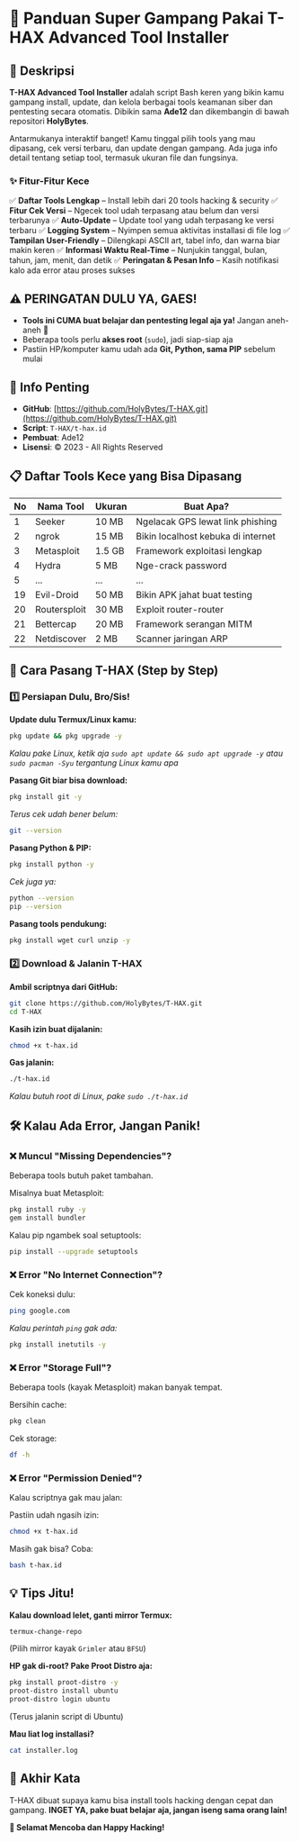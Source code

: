 # 📱 Panduan Super Gampang Pakai T-HAX Advanced Tool Installer

## 📌 Deskripsi
**T-HAX Advanced Tool Installer** adalah script Bash keren yang bikin kamu gampang install, update, dan kelola berbagai tools keamanan siber dan pentesting secara otomatis. Dibikin sama **Ade12** dan dikembangin di bawah repositori **HolyBytes**.

Antarmukanya interaktif banget! Kamu tinggal pilih tools yang mau dipasang, cek versi terbaru, dan update dengan gampang. Ada juga info detail tentang setiap tool, termasuk ukuran file dan fungsinya.

### ✨ Fitur-Fitur Kece
✅ **Daftar Tools Lengkap** – Install lebih dari 20 tools hacking & security
✅ **Fitur Cek Versi** – Ngecek tool udah terpasang atau belum dan versi terbarunya
✅ **Auto-Update** – Update tool yang udah terpasang ke versi terbaru
✅ **Logging System** – Nyimpen semua aktivitas installasi di file log
✅ **Tampilan User-Friendly** – Dilengkapi ASCII art, tabel info, dan warna biar makin keren
✅ **Informasi Waktu Real-Time** – Nunjukin tanggal, bulan, tahun, jam, menit, dan detik
✅ **Peringatan & Pesan Info** – Kasih notifikasi kalo ada error atau proses sukses

## ⚠️ PERINGATAN DULU YA, GAES!
* **Tools ini CUMA buat belajar dan pentesting legal aja ya!** Jangan aneh-aneh 🚫
* Beberapa tools perlu **akses root** (`sudo`), jadi siap-siap aja
* Pastiin HP/komputer kamu udah ada **Git, Python, sama PIP** sebelum mulai

## 🔗 Info Penting
* **GitHub**: [https://github.com/HolyBytes/T-HAX.git](https://github.com/HolyBytes/T-HAX.git)
* **Script**: `T-HAX/t-hax.id`
* **Pembuat**: Ade12
* **Lisensi**: © 2023 - All Rights Reserved

## 📋 Daftar Tools Kece yang Bisa Dipasang

| No | Nama Tool | Ukuran | Buat Apa? |
|----|-----------|--------|-----------|
| 1 | Seeker | 10 MB | Ngelacak GPS lewat link phishing |
| 2 | ngrok | 15 MB | Bikin localhost kebuka di internet |
| 3 | Metasploit | 1.5 GB | Framework exploitasi lengkap |
| 4 | Hydra | 5 MB | Nge-crack password |
| 5 | ... | ... | ... |
| 19 | Evil-Droid | 50 MB | Bikin APK jahat buat testing |
| 20 | Routersploit | 30 MB | Exploit router-router |
| 21 | Bettercap | 20 MB | Framework serangan MITM |
| 22 | Netdiscover | 2 MB | Scanner jaringan ARP |

## 🚀 Cara Pasang T-HAX (Step by Step)

### 1️⃣ Persiapan Dulu, Bro/Sis!

**Update dulu Termux/Linux kamu:**
```bash
pkg update && pkg upgrade -y
```
*Kalau pake Linux, ketik aja `sudo apt update && sudo apt upgrade -y` atau `sudo pacman -Syu` tergantung Linux kamu apa*

**Pasang Git biar bisa download:**
```bash
pkg install git -y
```
*Terus cek udah bener belum:*
```bash
git --version
```

**Pasang Python & PIP:**
```bash
pkg install python -y
```
*Cek juga ya:*
```bash
python --version
pip --version
```

**Pasang tools pendukung:**
```bash
pkg install wget curl unzip -y
```

### 2️⃣ Download & Jalanin T-HAX

**Ambil scriptnya dari GitHub:**
```bash
git clone https://github.com/HolyBytes/T-HAX.git
cd T-HAX
```

**Kasih izin buat dijalanin:**
```bash
chmod +x t-hax.id
```

**Gas jalanin:**
```bash
./t-hax.id
```
*Kalau butuh root di Linux, pake `sudo ./t-hax.id`*

## 🛠️ Kalau Ada Error, Jangan Panik!

### ❌ Muncul "Missing Dependencies"?
Beberapa tools butuh paket tambahan.

Misalnya buat Metasploit:
```bash
pkg install ruby -y
gem install bundler
```

Kalau pip ngambek soal setuptools:
```bash
pip install --upgrade setuptools
```

### ❌ Error "No Internet Connection"?
Cek koneksi dulu:
```bash
ping google.com
```
*Kalau perintah `ping` gak ada:*
```bash
pkg install inetutils -y
```

### ❌ Error "Storage Full"?
Beberapa tools (kayak Metasploit) makan banyak tempat.

Bersihin cache:
```bash
pkg clean
```

Cek storage:
```bash
df -h
```

### ❌ Error "Permission Denied"?
Kalau scriptnya gak mau jalan:

Pastiin udah ngasih izin:
```bash
chmod +x t-hax.id
```

Masih gak bisa? Coba:
```bash
bash t-hax.id
```

## 💡 Tips Jitu!

**Kalau download lelet, ganti mirror Termux:**
```bash
termux-change-repo
```
(Pilih mirror kayak `Grimler` atau `BFSU`)

**HP gak di-root? Pake Proot Distro aja:**
```bash
pkg install proot-distro -y
proot-distro install ubuntu
proot-distro login ubuntu
```
(Terus jalanin script di Ubuntu)

**Mau liat log installasi?**
```bash
cat installer.log
```

## 🎉 Akhir Kata

T-HAX dibuat supaya kamu bisa install tools hacking dengan cepat dan gampang. **INGET YA, pake buat belajar aja, jangan iseng sama orang lain!**

**🚀 Selamat Mencoba dan Happy Hacking!**
